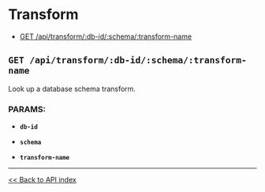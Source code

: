 # Transform

  - [GET /api/transform/:db-id/:schema/:transform-name](#get-apitransformdb-idschematransform-name)

## `GET /api/transform/:db-id/:schema/:transform-name`

Look up a database schema transform.

### PARAMS:

*  **`db-id`** 

*  **`schema`** 

*  **`transform-name`**

---

[<< Back to API index](../api-documentation.md)